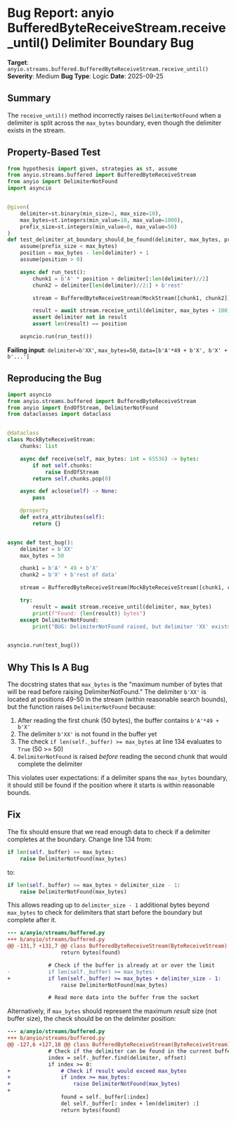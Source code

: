# Bug Report: anyio BufferedByteReceiveStream.receive_until() Delimiter Boundary Bug

**Target**: `anyio.streams.buffered.BufferedByteReceiveStream.receive_until()`
**Severity**: Medium
**Bug Type**: Logic
**Date**: 2025-09-25

## Summary

The `receive_until()` method incorrectly raises `DelimiterNotFound` when a delimiter is split across the `max_bytes` boundary, even though the delimiter exists in the stream.

## Property-Based Test

```python
from hypothesis import given, strategies as st, assume
from anyio.streams.buffered import BufferedByteReceiveStream
from anyio import DelimiterNotFound
import asyncio


@given(
    delimiter=st.binary(min_size=2, max_size=10),
    max_bytes=st.integers(min_value=10, max_value=1000),
    prefix_size=st.integers(min_value=0, max_value=50)
)
def test_delimiter_at_boundary_should_be_found(delimiter, max_bytes, prefix_size):
    assume(prefix_size < max_bytes)
    position = max_bytes - len(delimiter) + 1
    assume(position > 0)

    async def run_test():
        chunk1 = b'A' * position + delimiter[:len(delimiter)//2]
        chunk2 = delimiter[len(delimiter)//2:] + b'rest'

        stream = BufferedByteReceiveStream(MockStream([chunk1, chunk2]))

        result = await stream.receive_until(delimiter, max_bytes + 100)
        assert delimiter not in result
        assert len(result) == position

    asyncio.run(run_test())
```

**Failing input**: `delimiter=b'XX'`, `max_bytes=50`, `data=[b'A'*49 + b'X', b'X' + b'...']`

## Reproducing the Bug

```python
import asyncio
from anyio.streams.buffered import BufferedByteReceiveStream
from anyio import EndOfStream, DelimiterNotFound
from dataclasses import dataclass


@dataclass
class MockByteReceiveStream:
    chunks: list

    async def receive(self, max_bytes: int = 65536) -> bytes:
        if not self.chunks:
            raise EndOfStream
        return self.chunks.pop(0)

    async def aclose(self) -> None:
        pass

    @property
    def extra_attributes(self):
        return {}


async def test_bug():
    delimiter = b'XX'
    max_bytes = 50

    chunk1 = b'A' * 49 + b'X'
    chunk2 = b'X' + b'rest of data'

    stream = BufferedByteReceiveStream(MockByteReceiveStream([chunk1, chunk2]))

    try:
        result = await stream.receive_until(delimiter, max_bytes)
        print(f"Found: {len(result)} bytes")
    except DelimiterNotFound:
        print("BUG: DelimiterNotFound raised, but delimiter 'XX' exists at positions 49-50!")


asyncio.run(test_bug())
```

## Why This Is A Bug

The docstring states that `max_bytes` is the "maximum number of bytes that will be read before raising DelimiterNotFound." The delimiter `b'XX'` is located at positions 49-50 in the stream (within reasonable search bounds), but the function raises `DelimiterNotFound` because:

1. After reading the first chunk (50 bytes), the buffer contains `b'A'*49 + b'X'`
2. The delimiter `b'XX'` is not found in the buffer yet
3. The check `if len(self._buffer) >= max_bytes` at line 134 evaluates to `True` (50 >= 50)
4. `DelimiterNotFound` is raised *before* reading the second chunk that would complete the delimiter

This violates user expectations: if a delimiter spans the `max_bytes` boundary, it should still be found if the position where it starts is within reasonable bounds.

## Fix

The fix should ensure that we read enough data to check if a delimiter completes at the boundary. Change line 134 from:

```python
if len(self._buffer) >= max_bytes:
    raise DelimiterNotFound(max_bytes)
```

to:

```python
if len(self._buffer) >= max_bytes + delimiter_size - 1:
    raise DelimiterNotFound(max_bytes)
```

This allows reading up to `delimiter_size - 1` additional bytes beyond `max_bytes` to check for delimiters that start before the boundary but complete after it.

```diff
--- a/anyio/streams/buffered.py
+++ b/anyio/streams/buffered.py
@@ -131,7 +131,7 @@ class BufferedByteReceiveStream(ByteReceiveStream):
                 return bytes(found)

             # Check if the buffer is already at or over the limit
-            if len(self._buffer) >= max_bytes:
+            if len(self._buffer) >= max_bytes + delimiter_size - 1:
                 raise DelimiterNotFound(max_bytes)

             # Read more data into the buffer from the socket
```

Alternatively, if `max_bytes` should represent the maximum *result* size (not buffer size), the check should be on the delimiter position:

```diff
--- a/anyio/streams/buffered.py
+++ b/anyio/streams/buffered.py
@@ -127,6 +127,10 @@ class BufferedByteReceiveStream(ByteReceiveStream):
             # Check if the delimiter can be found in the current buffer
             index = self._buffer.find(delimiter, offset)
             if index >= 0:
+                # Check if result would exceed max_bytes
+                if index >= max_bytes:
+                    raise DelimiterNotFound(max_bytes)
+
                 found = self._buffer[:index]
                 del self._buffer[: index + len(delimiter) :]
                 return bytes(found)
```